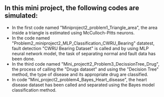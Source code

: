 ## In this mini project, the following codes are simulated:
* In the first code named "Miniproject2_problem1_Triangle_area", the area inside a triangle is estimated using McCulloch-Pitts neurons.
* In the code named "Problem2_miniproject2_MLP_Classification_CWRU_Bearing" datatest, fault detection "CWRU Bearing Dataset" is called and by using MLP neural network model, the task of separating normal and fault data has been done.
* In the third code named "Mini_projectt2_Problem3_DecissionTree_Drug", the process of calling the "Drugs dataset" and using the "Decision Tree" method, the type of disease and its appropriate drug are classified.
* In code "Mini_project2_problem4_Bayes_Heart_disease", the heart disease dataset has been called and separated using the Bayes model classification method.
